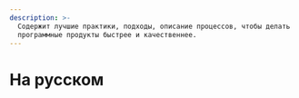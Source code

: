 ```yaml
---
description: >-
  Содержит лучшие практики, подходы, описание процессов, чтобы делать
  программные продукты быстрее и качественнее.
---
```


# На русском

